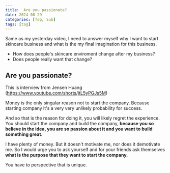 ```yaml
---
title:  Are you passionate?
date: 2024-08-29
categories: [Top, Sub]
tags: [tag]
---
```


Same as my yesterday video, I need to answer myself why I want to start skincare business and what is the my final imagination for this business. 
- How does people's skincare enviroment change after my business?
- Does people really want that change?

## Are you passionate?

This is interview from Jensen Huang (https://www.youtube.com/shorts/jtL5yPGJs5M) <br>

Money is the only singular reason not to start the company. Because starting company it's a very very unlikely probability for success. <br>

And so that is the reason for doing it, you will likely regret the experience. You should start the company and build the company, **because you so believe in the idea, you are so passion about it and you want to build something great.**

I have plenty of money. But it doesn't motivate me, nor does it demotivate me. So I would urge you to ask yourself and for your friends ask themselves **what is the purpose that they want to start the company.**

You have to perspective that is unique.